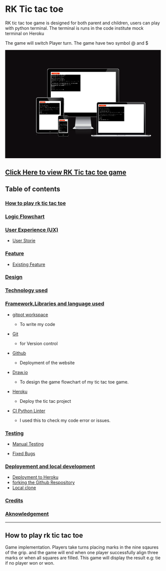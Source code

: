 # RK Tic tac toe
RK tic tac toe game is designed for both parent and children, users can play with python terminal.
The terminal is runs in the code institute mock terminal on Heroku

The game will switch Player turn. The game have two symbol @ and $

![Responsive image](responsive.png)

[Click Here to view RK Tic tac toe game](https://rk-tic-tac-toe-56d87feb493d.herokuapp.com/)
---

## Table of contents

### [How to play rk tic tac toe](#How-play-rk-tic-tac-toe)

### [Logic Flowchart](#How-play-rk-tic-tac-toe)

### [User Experience (UX)](#Logic-Flowchart)
* [User Storie](#user-stories)

### [Feature](#Feautures)
* [Existing Feature](#Existing-Features)

### [Design](#desing)

### [Technology used](#technologies-used)

### [Framework,Libraries and language used](#frameworkslibraries-and-language-used)

* [gitpot workspace](gitpot-workspace)
   * To write my code

* [Git](Git-1)
   * for Version control

* [Github](Github-1)
   * Deployment of the website

* [Draw.io](Draw.io-1)
   * To design the game flowchart of my tic tac toe game.

* [Heroku](Heroku-1)
   * Deploy the tic tac project

* [CI Python Linter](CI-Python-Linter)
   * I used this to check my code error or issues.

### [Testing](#testing-1)

* [Manual Testing](#manual-testing)

* [Fixed Bugs](#Fixed-Bugs)

### [Deployement and local development](#deployement-and-local-development)
* [Deployment to Heroku](#Deployment-Heroku)
* [forking the Github Respository](#forking-the-github-respository)
* [Local clone](#local-clone)
### [Credits](#credits)
### [Aknowledgement](#aknowledgement)
---

## How to play rk tic tac toe

Game implementation. Players take turns placing marks in the nine sqaures of the grip. and the game will end when 
one player successfully align three marks or when all squares are filled.
This game will display the result e.g: tie if no player won or won.

